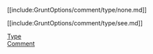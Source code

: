 [[include:GruntOptions/comment/type/none.md]]

[[include:GruntOptions/comment/type/see.md]]

[Type](../index.html)  
[Comment](../../index.html)